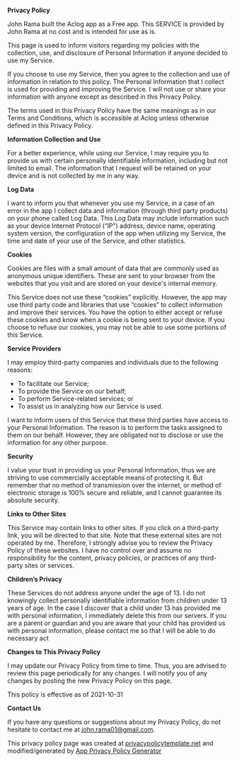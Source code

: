 **Privacy Policy**                                                                                                                                                                                                                                                                                                                                                                                                                                                               
                                                                                                                                                                                                                                                                                                                                                                                                                                                                                 
John Rama built the Aclog app as a Free app. This SERVICE is provided by John Rama at no cost and is intended for use as is.                                                                                                                                                                                                                                                                                                                                                     
                                                                                                                                                                                                                                                                                                                                                                                                                                                                                 
This page is used to inform visitors regarding my policies with the collection, use, and disclosure of Personal Information if anyone decided to use my Service.                                                                                                                                                                                                                                                                                                             
                                                                                                                                                                                                                                                                                                                                                                                                                                                                                 
If you choose to use my Service, then you agree to the collection and use of information in relation to this policy. The Personal Information that I collect is used for providing and improving the Service. I will not use or share your information with anyone except as described in this Privacy Policy.                                                                                                                                                            
                                                                                                                                                                                                                                                                                                                                                                                                                                                                                 
The terms used in this Privacy Policy have the same meanings as in our Terms and Conditions, which is accessible at Aclog unless otherwise defined in this Privacy Policy.                                                                                                                                                                                                                                                                                                      
                                                                                                                                                                                                                                                                                                                                                                                                                                                                                 
**Information Collection and Use**                                                                                                                                                                                                                                                                                                                                                                                                                                               
                                                                                                                                                                                                                                                                                                                                                                                                                                                                                 
For a better experience, while using our Service, I may require you to provide us with certain personally identifiable information, including but not limited to email. The information that I request will be retained on your device and is not collected by me in any way.                                                                                                                                                                                              
                                                                                                                                                                                                                                                                                                                                                                                                                                                                                 
**Log Data**                                                                                                                                                                                                                                                                                                                                                                                                                                                                     
                                                                                                                                                                                                                                                                                                                                                                                                                                                                                 
I want to inform you that whenever you use my Service, in a case of an error in the app I collect data and information (through third party products) on your phone called Log Data. This Log Data may include information such as your device Internet Protocol (“IP”) address, device name, operating system version, the configuration of the app when utilizing my Service, the time and date of your use of the Service, and other statistics.                  
                                                                                                                                                                                                                                                                                                                                                                                                                                                                                 
**Cookies**                                                                                                                                                                                                                                                                                                                                                                                                                                                                      
                                                                                                                                                                                                                                                                                                                                                                                                                                                                                 
Cookies are files with a small amount of data that are commonly used as anonymous unique identifiers. These are sent to your browser from the websites that you visit and are stored on your device's internal memory.                                                                                                                                                                                                                                                           
                                                                                                                                                                                                                                                                                                                                                                                                                                                                                 
This Service does not use these “cookies” explicitly. However, the app may use third party code and libraries that use “cookies” to collect information and improve their services. You have the option to either accept or refuse these cookies and know when a cookie is being sent to your device. If you choose to refuse our cookies, you may not be able to use some portions of this Service.                                                                       
                                                                                                                                                                                                                                                                                                                                                                                                                                                                                 
**Service Providers**                                                                                                                                                                                                                                                                                                                                                                                                                                                            
                                                                                                                                                                                                                                                                                                                                                                                                                                                                                 
I may employ third-party companies and individuals due to the following reasons:                                                                                                                                                                                                                                                                                                                                                                                                 
                                                                                                                                                                                                                                                                                                                                                                                                                                                                                 
*   To facilitate our Service;                                                                                                                                                                                                                                                                                                                                                                                                                                                   
*   To provide the Service on our behalf;                                                                                                                                                                                                                                                                                                                                                                                                                                        
*   To perform Service-related services; or                                                                                                                                                                                                                                                                                                                                                                                                                                      
*   To assist us in analyzing how our Service is used.                                                                                                                                                                                                                                                                                                                                                                                                                           
                                                                                                                                                                                                                                                                                                                                                                                                                                                                                 
I want to inform users of this Service that these third parties have access to your Personal Information. The reason is to perform the tasks assigned to them on our behalf. However, they are obligated not to disclose or use the information for any other purpose.                                                                                                                                                                                                        
                                                                                                                                                                                                                                                                                                                                                                                                                                                                                 
**Security**                                                                                                                                                                                                                                                                                                                                                                                                                                                                     
                                                                                                                                                                                                                                                                                                                                                                                                                                                                                 
I value your trust in providing us your Personal Information, thus we are striving to use commercially acceptable means of protecting it. But remember that no method of transmission over the internet, or method of electronic storage is 100% secure and reliable, and I cannot guarantee its absolute security.                                                                                                                                                              
                                                                                                                                                                                                                                                                                                                                                                                                                                                                                 
**Links to Other Sites**                                                                                                                                                                                                                                                                                                                                                                                                                                                         
                                                                                                                                                                                                                                                                                                                                                                                                                                                                                 
This Service may contain links to other sites. If you click on a third-party link, you will be directed to that site. Note that these external sites are not operated by me. Therefore, I strongly advise you to review the Privacy Policy of these websites. I have no control over and assume no responsibility for the content, privacy policies, or practices of any third-party sites or services.                                                                     
                                                                                                                                                                                                                                                                                                                                                                                                                                                                                 
**Children’s Privacy**                                                                                                                                                                                                                                                                                                                                                                                                                                                           
                                                                                                                                                                                                                                                                                                                                                                                                                                                                                 
These Services do not address anyone under the age of 13. I do not knowingly collect personally identifiable information from children under 13 years of age. In the case I discover that a child under 13 has provided me with personal information, I immediately delete this from our servers. If you are a parent or guardian and you are aware that your child has provided us with personal information, please contact me so that I will be able to do necessary act
                                                                                                                                                                                                                                                                                                                                                                                                                                                                                 
**Changes to This Privacy Policy**                                                                                                                                                                                                                                                                                                                                                                                                                                               
                                                                                                                                                                                                                                                                                                                                                                                                                                                                                 
I may update our Privacy Policy from time to time. Thus, you are advised to review this page periodically for any changes. I will notify you of any changes by posting the new Privacy Policy on this page.                                                                                                                                                                                                                                                                      
                                                                                                                                                                                                                                                                                                                                                                                                                                                                                 
This policy is effective as of 2021-10-31                                                                                                                                                                                                                                                                                                                                                                                                                                        
                                                                                                                                                                                                                                                                                                                                                                                                                                                                                 
**Contact Us**                                                                                                                                                                                                                                                                                                                                                                                                                                                                   
                                                                                                                                                                                                                                                                                                                                                                                                                                                                                 
If you have any questions or suggestions about my Privacy Policy, do not hesitate to contact me at john.rama01@gmail.com.                                                                                                                                                                                                                                                                                                                                                        
                                                                                                                                                                                                                                                                                                                                                                                                                                                                                 
This privacy policy page was created at [privacypolicytemplate.net](https://privacypolicytemplate.net) and modified/generated by [App Privacy Policy Generator](https://app-privacy-policy-generator.nisrulz.com/)                                                                                                                                                                                                                                                        
